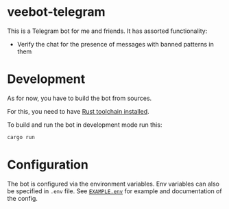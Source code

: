[rust-toolchain]: https://www.rust-lang.org/tools/install

# veebot-telegram

This is a Telegram bot for me and friends.
It has assorted functionality:

- Verify the chat for the presence of messages with banned patterns in them


# Development

As for now, you have to build the bot from sources.

For this, you need to have [Rust toolchain installed][rust-toolchain].

To build and run the bot in development mode run this:

```bash
cargo run
```

# Configuration

The bot is configured via the environment variables.
Env variables can also be specified in `.env` file.
See [`EXAMPLE.env`](EXAMPLE.env) for example and documentation of the config.
